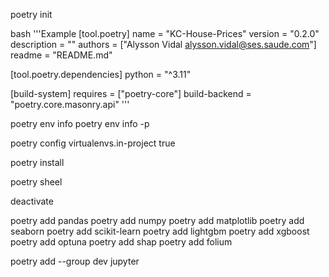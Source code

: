 
poetry init

bash '''Example
[tool.poetry]
name = "KC-House-Prices"
version = "0.2.0"
description = ""
authors = ["Alysson Vidal <alysson.vidal@ses.saude.com>"]
readme = "README.md"

[tool.poetry.dependencies]
python = "^3.11"

[build-system]
requires = ["poetry-core"]
build-backend = "poetry.core.masonry.api"
'''


poetry env info
poetry env info -p

poetry config virtualenvs.in-project true

poetry install

poetry sheel

deactivate



poetry add pandas
poetry add numpy
poetry add matplotlib
poetry add seaborn
poetry add scikit-learn
poetry add lightgbm
poetry add xgboost
poetry add optuna
poetry add shap
poetry add folium

poetry add --group dev jupyter






